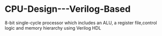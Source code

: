 # CPU-Design---Verilog-Based
 8-bit single-cycle processor which includes an  ALU, a register file,control logic and memory hierarchy using Verilog HDL

